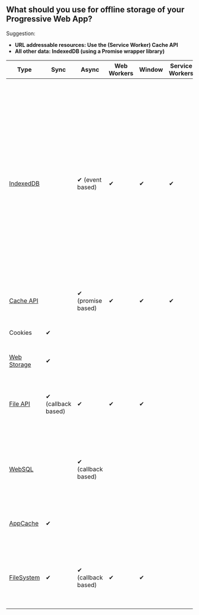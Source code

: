 ## What should you use for offline storage of your Progressive Web App?

Suggestion:

* **URL addressable resources: Use the (Service Worker) Cache API**
* **All other data: IndexedDB (using a Promise wrapper library)**

| Type        | Sync | Async               | Web Workers | Window | Service Workers | Gotchas                                                                                                           | Libraries                                                                                                                                                                    |
|-------------|------|---------------------|-------------|--------|-----------------|-------------------------------------------------------------------------------------------------------------------|------------------------------------------------------------------------------------------------------------------------------------------------------------------------------|
| [IndexedDB][]   |      | ✔  (event based)    | ✔           | ✔      | ✔               | Mandatory complexity  (schema versioning, transactions). [Observers proposed][]                                                           | [localForage][] (promises, legacy browser support), [idb-keyval][] (<500K, promises, if only need key-value), [idb][] (promises, also does iteration, indexing), [Dexie][] (complex queries, secondary indices), [PouchDB][] (sync), [Lovefield][] (relational), [ydn-db][] (dexie-like, works with WebSQL) |
| [Cache API][]   |      |  ✔  (promise based) | ✔           | ✔      | ✔               |                                                                                                                   | [sw-toolbox][]                                          
| Cookies     | ✔    |                     |             |        |                 | Size-limited, only strings. [Async Cookies API proposed][]                                                       | [js-cookie][], [Cookies.js][]                                                                    |
| [Web Storage][] | ✔    |                     |             |        |                 | Size-limited, only strings.                                                        | [store.js][], [lawnchair][]                                                                                                                                                                            |
| [File API][]   |✔ (callback based)      |✔                   |✔             |✔        |                 | Superseded by the [File and Directory Entries API][]                                                 |   [FileAPI library][]. For file-saving see [FileSaver.js][] and the [writable-files][] proposals                                                                                                                                                                           | 
| [WebSQL][]      |      | ✔  (callback based) |             |        |                 | Rejected by Edge, Firefox.  Likely to unship in Chrome. Not available in a Web/Service Worker.                    |                                                                                                                                                                              |
| [AppCache][]    |✔      |                     |             |        |                 | [Chrome: Deprecating HTTP support][],  [Firefox: Intent to Deprecate][]                                                     |                                                                                                                                                                              |                                                                           |
| [FileSystem][]  | ✔    | ✔  (callback based) | ✔           | ✔      |                 | Sandboxed - not native file access. No interest from other vendors outside Chrome |                                                                                                                                                                              |



[IndexedDB]: https://developer.mozilla.org/en-US/docs/Web/API/IndexedDB_API
[Cache API]: https://developer.mozilla.org/en-US/docs/Web/API/Cache
[FileSystem]: https://developer.mozilla.org/en-US/docs/Web/API/FileSystem
[AppCache]: https://developer.mozilla.org/en-US/docs/Web/HTML/Using_the_application_cache
[localForage]: https://mozilla.github.io/localForage/
[PouchDB]: https://pouchdb.com/
[Lovefield]: https://github.com/google/lovefield
[ydn-db]: https://github.com/yathit/ydn-db
[FileAPI library]: https://github.com/mailru/FileAPI
[FileSaver.js]: https://github.com/eligrey/FileSaver.js
[writable-files]: https://github.com/WICG/writable-files
[File API]: https://developer.mozilla.org/en-US/docs/Web/API/File
[Web Storage]: https://developer.mozilla.org/en-US/docs/Web/API/Web_Storage_API
[WebSQL]: https://www.w3.org/TR/webdatabase/
[store.js]: https://github.com/marcuswestin/store.js
[lawnchair]: https://github.com/brianleroux/lawnchair
[File and Directory Entries API]: https://wicg.github.io/entries-api/
[idb-keyval]: https://www.npmjs.com/package/idb-keyval
[Observers proposed]: https://github.com/WICG/indexed-db-observers
[idb]: https://www.npmjs.com/package/idb
[Chrome: Deprecating HTTP support]: https://groups.google.com/a/chromium.org/forum/#!topic/blink-dev/UKF8cK0EwMI/discussion
[Firefox: Intent to Deprecate]: https://www.fxsitecompat.com/en-CA/docs/2016/application-cache-support-will-be-removed/
[Cookies.js]: https://github.com/ScottHamper/Cookies
[js-cookie]: https://github.com/js-cookie/js-cookie
[Async Cookies API proposed]: https://github.com/bsittler/async-cookies-api
[sw-toolbox]: https://github.com/GoogleChrome/sw-toolbox
[Dexie]: http://dexie.org/
